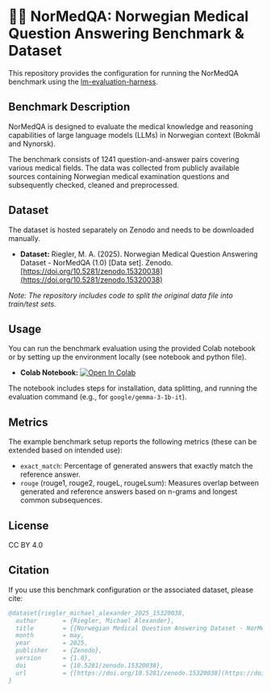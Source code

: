 # 👩‍⚕️ NorMedQA: Norwegian Medical Question Answering Benchmark & Dataset

This repository provides the configuration for running the NorMedQA benchmark using the [lm-evaluation-harness](https://github.com/EleutherAI/lm-evaluation-harness).

## Benchmark Description

NorMedQA is designed to evaluate the medical knowledge and reasoning capabilities of large language models (LLMs) in Norwegian context (Bokmål and Nynorsk).

The benchmark consists of 1241 question-and-answer pairs covering various medical fields. The data was collected from publicly available sources containing Norwegian medical examination questions and subsequently checked, cleaned and preprocessed.

## Dataset

The dataset is hosted separately on Zenodo and needs to be downloaded manually.

* **Dataset:** Riegler, M. A. (2025). Norwegian Medical Question Answering Dataset - NorMedQA (1.0) [Data set]. Zenodo. [https://doi.org/10.5281/zenodo.15320038](https://doi.org/10.5281/zenodo.15320038)

*Note: The repository includes code to split the original data file into train/test sets.*

## Usage

You can run the benchmark evaluation using the provided Colab notebook or by setting up the environment locally (see notebook and python file).

* **Colab Notebook:** [![Open In Colab](https://colab.research.google.com/assets/colab-badge.svg)](https://colab.research.google.com/drive/1sDYReWYdt-3vYiAibqAohrAqTBD7aJHr?usp=sharing)

The notebook includes steps for installation, data splitting, and running the evaluation command (e.g., for `google/gemma-3-1b-it`).

## Metrics

The example benchmark setup reports the following metrics (these can be extended based on intended use):

* `exact_match`: Percentage of generated answers that exactly match the reference answer.
* `rouge` (rouge1, rouge2, rougeL, rougeLsum): Measures overlap between generated and reference answers based on n-grams and longest common subsequences.

## License

CC BY 4.0

## Citation

If you use this benchmark configuration or the associated dataset, please cite:

```bibtex
@dataset{riegler_michael_alexander_2025_15320038,
  author       = {Riegler, Michael Alexander},
  title        = {{Norwegian Medical Question Answering Dataset - NorMedQA}},
  month        = may,
  year         = 2025,
  publisher    = {Zenodo},
  version      = {1.0},
  doi          = {10.5281/zenodo.15320038},
  url          = {[https://doi.org/10.5281/zenodo.15320038](https://doi.org/10.5281/zenodo.15320038)}
}
